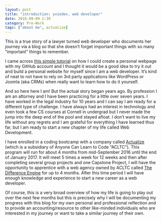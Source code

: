 ```yaml
---
layout: post
title: "introduction: yviedev, web developer"
date: 2016-09-09 1:30
category: Pre-Work
tags: ["about me", actualize]
---
```


This is a true story of a lawyer turned web developer who documents her journey via a blog so that she doesn’t forget important things with so many “important” things to remember.

I came across <a href="http://jmcglone.com/guides/github-pages/">this simple tutorial</a> on how I could create a personal webpage with my GitHub account and I thought it would be a good idea to try it out and build a personal website for myself since I am a web developer. It’s kind of neat to not have to rely on 3rd party applications like WordPress or Joomla (aka CRMs) when really want to learn how to do it yourself.

And so here here I am! But the actual story began years ago. By profession I am an attorney and I have been practicing for a little over seven years. I have worked in the legal industry for 10 years and I can say I am ready for a different type of challenge. I have always had an interest in technology and even took a few CS courses at Cornell in undergrad but I never made the jump into the deep end of the pool and stayed afloat. I don’t want to live my life without any regrets and I am grateful for everything I have learned thus far, but I am ready to start a new chapter of my life called Web Development.

I have enrolled in a coding bootcamp with a company called <a href="http://anyonecanlearntocode.com/">Actualize</a> (which is a subsidiary of Anyone Can Learn to Code “ACLTC"). This program will run for about 4 months from mid-September 2016 until the end of January 2017. It will meet 5 times a week for 12 weeks and then after completing several group projects and one Capstone Project, I will have the opportunity to apprentice with a web agency owned by ACLTC called <a href="http://www.thedifferenceengine.io/">The Difference Engine</a> for up to 4 months. After this time period I will have enough knowledge and experience to start a new career as a web developer.

Of course, this is a very broad overview of how my life is going to play out over the next few months but this is precisely why I will be documenting my progress with this blog for my own personal and professional reflection and to provide an accounting/resource to other like-minded individuals who are interested in my journey or want to take a similar journey of their own.